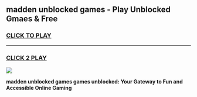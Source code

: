 
## madden unblocked games - Play Unblocked Gmaes & Free
<h3>
<a href="https://premium.freeplayer.one?title=madden_unblocked_games&ref=19F">CLICK TO PLAY</a></h3>
<hr>

<h3>
<a href="https://premium.freeplayer.one?title=madden_unblocked_games&ref=19F">CLICK 2 PLAY</a>
  
</h3>

<a href="https://premium.freeplayer.one?title=madden_unblocked_games&ref=19F/"><img src="https://clearcache.store/games.png"></a>


**madden unblocked games games unblocked: Your Gateway to Fun and Accessible Online Gaming**
